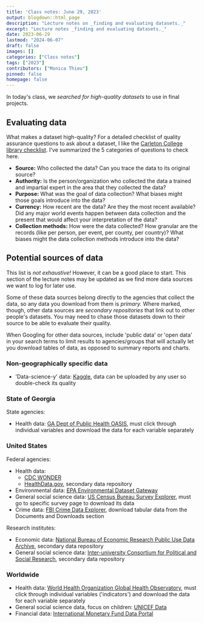 ```yaml
---
title: 'Class notes: June 29, 2023'
output: blogdown::html_page
description: "Lecture notes on _finding and evaluating datasets._"
excerpt: "Lecture notes _finding and evaluating datasets._"
date: 2023-06-29
lastmod: "2024-06-07"
draft: false
images: []
categories: ["Class notes"]
tags: ["2023"]
contributors: ["Monica Thieu"]
pinned: false
homepage: false
---
```


In today's class, we _searched for high-quality datasets_ to use in final projects.

## Evaluating data

What makes a dataset high-quality? For a detailed checklist of quality assurance questions to ask about a dataset, I like the [Carleton College library checklist](https://gouldguides.carleton.edu/c.php?g=146834&p=964943). I've summarized the 5 categories of questions to check here.

- **Source:** Who collected the data? Can you trace the data to its original source?
- **Authority:** Is the person/organization who collected the data a trained and impartial expert in the area that they collected the data?
- **Purpose:** What was the goal of data collection? What biases might those goals introduce into the data?
- **Currency:** How recent are the data? Are they the most recent available? Did any major world events happen between data collection and the present that would affect your interpretation of the data?
- **Collection methods:** How were the data collected? How granular are the records (like per person, per event, per county, per country)? What biases might the data collection methods introduce into the data?

## Potential sources of data

This list is _not exhaustive!_ However, it can be a good place to start. This section of the lecture notes may be updated as we find more data sources we want to log for later use.

Some of these data sources belong directly to the agencies that collect the data, so any data you download from them is _primary._ Where marked, though, other data sources are _secondary repositories_ that link out to other people's datasets. You may need to chase those datasets down to their source to be able to evaluate their quality.

When Googling for other data sources, include 'public data' or 'open data' in your search terms to limit results to agencies/groups that will actually let you download tables of data, as opposed to summary reports and charts.

### Non-geographically specific data

- 'Data-science-y' data: [Kaggle](https://www.kaggle.com/datasets), data can be uploaded by any user so double-check its quality

### State of Georgia

State agencies:

- Health data: [GA Dept of Public Health OASIS](https://oasis.state.ga.us), must click through individual variables and download the data for each variable separately

### United States

Federal agencies:

- Health data:
  - [CDC WONDER](https://wonder.cdc.gov)
  - [HealthData.gov](https://healthdata.gov), secondary data repository
- Environmental data: [EPA Environmental Dataset Gateway](https://edg.epa.gov/metadata/catalog/main/home.page)
- General social science data: [US Census Bureau Survey Explorer](https://www.census.gov/data/data-tools/survey-explorer/), must go to specific survey page to download its data
- Crime data: [FBI Crime Data Explorer](https://cde.ucr.cjis.gov/LATEST/webapp/#/pages/downloads), download tabular data from the Documents and Downloads section

Research institutes:
- Economic data: [National Bureau of Economic Research Public Use Data Archive](https://www.nber.org/research/data), secondary data repository
- General social science data: [Inter-university Consortium for Political and Social Research](https://www.icpsr.umich.edu/web/pages/ICPSR/index.html), secondary data repository

### Worldwide

- Health data: [World Health Organization Global Health Observatory](https://www.who.int/data/gho/data/indicators/indicators-index), must click through individual variables ('indicators') and download the data for each variable separately
- General social science data, focus on children: [UNICEF Data](https://data.unicef.org/resources/resource-type/datasets/)
- Financial data: [International Monetary Fund Data Portal](https://data.imf.org/?sk=388dfa60-1d26-4ade-b505-a05a558d9a42&sid=1479329132316)
